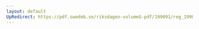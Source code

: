 ```yaml
---
layout: default
UpRedirect: https://pdf.swedeb.se/riksdagen-volumeG-pdf/199091/reg_199091/reg_199091_0062.pdf
---
```

